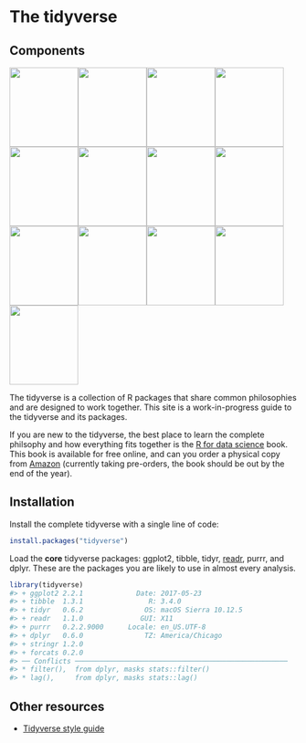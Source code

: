 
<!-- README.md is generated from README.Rmd. Please edit that file -->
<style>
small.tidyverse {display: none;}
</style>
The tidyverse
=============

Components
----------

<a href='http://dplyr.tidyverse.org'><img src='http://dplyr.tidyverse.org/logo.png' width='120' height='139' /></a><a href='http://forcats.tidyverse.org'><img src='http://forcats.tidyverse.org/logo.png' width='120' height='139' /></a><a href='http://ggplot2.tidyverse.org'><img src='http://ggplot2.tidyverse.org/logo.png' width='120' height='139' /></a><a href='http://haven.tidyverse.org'><img src='http://haven.tidyverse.org/logo.png' width='120' height='139' /></a><a href='http://lubridate.tidyverse.org'><img src='http://lubridate.tidyverse.org/logo.png' width='120' height='139' /></a><a href='http://magrittr.tidyverse.org'><img src='http://magrittr.tidyverse.org/logo.png' width='120' height='139' /></a><a href='http://purrr.tidyverse.org'><img src='http://purrr.tidyverse.org/logo.png' width='120' height='139' /></a><a href='http://readr.tidyverse.org'><img src='http://readr.tidyverse.org/logo.png' width='120' height='139' /></a><a href='http://readxl.tidyverse.org'><img src='http://readxl.tidyverse.org/logo.png' width='120' height='139' /></a><a href='http://stringr.tidyverse.org'><img src='http://stringr.tidyverse.org/logo.png' width='120' height='139' /></a><a href='http://tibble.tidyverse.org'><img src='http://tibble.tidyverse.org/logo.png' width='120' height='139' /></a><a href='http://tidyr.tidyverse.org'><img src='http://tidyr.tidyverse.org/logo.png' width='120' height='139' /></a><a href='http://tidyverse.tidyverse.org'><img src='http://tidyverse.tidyverse.org/logo.png' width='120' height='139' /></a>

The tidyverse is a collection of R packages that share common philosophies and are designed to work together. This site is a work-in-progress guide to the tidyverse and its packages.

If you are new to the tidyverse, the best place to learn the complete philsophy and how everything fits together is the [R for data science](http://r4ds.had.co.nz/) book. This book is available for free online, and can you order a physical copy from [Amazon](http://amzn.to/2aHLAQ1) (currently taking pre-orders, the book should be out by the end of the year).

Installation
------------

Install the complete tidyverse with a single line of code:

``` r
install.packages("tidyverse")
```

Load the **core** tidyverse packages: ggplot2, tibble, tidyr, [readr](http://readr.tidyverse.org), purrr, and dplyr. These are the packages you are likely to use in almost every analysis.

``` r
library(tidyverse)
#> + ggplot2 2.2.1             Date: 2017-05-23
#> + tibble  1.3.1                R: 3.4.0
#> + tidyr   0.6.2               OS: macOS Sierra 10.12.5
#> + readr   1.1.0              GUI: X11
#> + purrr   0.2.2.9000      Locale: en_US.UTF-8
#> + dplyr   0.6.0               TZ: America/Chicago
#> + stringr 1.2.0           
#> + forcats 0.2.0
#> ── Conflicts ────────────────────────────────────────────────────
#> * filter(),  from dplyr, masks stats::filter()
#> * lag(),     from dplyr, masks stats::lag()
```

Other resources
---------------

-   [Tidyverse style guide](http://style.tidyverse.org)
